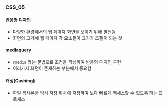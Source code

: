 ### CSS_05

#### 반응형 디자인
- 다양한 환경에서의 웹 페이지 화면을 보이기 위해 발전됨
- 화면의 크기에 웹 페이지 각 요소들이 크기가 조절이 되는 것

#### mediaquery
- `@media` 라는 문법으로 조건을 작성하여 반응형 디자인 구현
- 여러가지 화면이 존재하는 부분에서 중요함

#### 캐싱(Cashing)
- 파일 복사본을 임시 저장 위치에 저장하여 보다 빠르게 엑세스할 수 있도록 하는 프로새스

